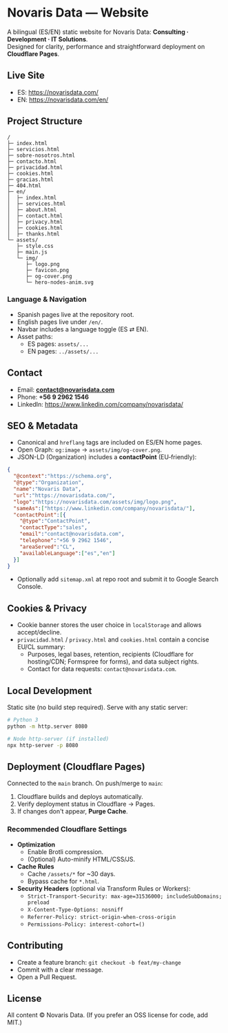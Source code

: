 # Novaris Data — Website

A bilingual (ES/EN) static website for Novaris Data: **Consulting · Development · IT Solutions**.  
Designed for clarity, performance and straightforward deployment on **Cloudflare Pages**.

## Live Site

- ES: https://novarisdata.com/
- EN: https://novarisdata.com/en/

## Project Structure

```
/
├─ index.html
├─ servicios.html
├─ sobre-nosotros.html
├─ contacto.html
├─ privacidad.html
├─ cookies.html
├─ gracias.html
├─ 404.html
├─ en/
│  ├─ index.html
│  ├─ services.html
│  ├─ about.html
│  ├─ contact.html
│  ├─ privacy.html
│  ├─ cookies.html
│  ├─ thanks.html
└─ assets/
   ├─ style.css
   ├─ main.js
   └─ img/
      ├─ logo.png
      ├─ favicon.png
      ├─ og-cover.png
      └─ hero-nodes-anim.svg
```

### Language & Navigation
- Spanish pages live at the repository root.
- English pages live under `/en/`.
- Navbar includes a language toggle (ES ⇄ EN).
- Asset paths:
  - ES pages: `assets/...`
  - EN pages: `../assets/...`

## Contact

- Email: **contact@novarisdata.com**
- Phone: **+56 9 2962 1546**
- LinkedIn: https://www.linkedin.com/company/novarisdata/

## SEO & Metadata

- Canonical and `hreflang` tags are included on ES/EN home pages.
- Open Graph: `og:image` → `assets/img/og-cover.png`.
- JSON-LD (Organization) includes a **contactPoint** (EU‑friendly):

```json
{
  "@context":"https://schema.org",
  "@type":"Organization",
  "name":"Novaris Data",
  "url":"https://novarisdata.com/",
  "logo":"https://novarisdata.com/assets/img/logo.png",
  "sameAs":["https://www.linkedin.com/company/novarisdata/"],
  "contactPoint":[{
    "@type":"ContactPoint",
    "contactType":"sales",
    "email":"contact@novarisdata.com",
    "telephone":"+56 9 2962 1546",
    "areaServed":"CL",
    "availableLanguage":["es","en"]
  }]
}
```

- Optionally add `sitemap.xml` at repo root and submit it to Google Search Console.

## Cookies & Privacy

- Cookie banner stores the user choice in `localStorage` and allows accept/decline.
- `privacidad.html` / `privacy.html` and `cookies.html` contain a concise EU/CL summary:
  - Purposes, legal bases, retention, recipients (Cloudflare for hosting/CDN; Formspree for forms), and data subject rights.
  - Contact for data requests: `contact@novarisdata.com`.

## Local Development

Static site (no build step required). Serve with any static server:

```bash
# Python 3
python -m http.server 8080

# Node http-server (if installed)
npx http-server -p 8080
```

## Deployment (Cloudflare Pages)

Connected to the `main` branch. On push/merge to `main`:
1. Cloudflare builds and deploys automatically.
2. Verify deployment status in Cloudflare → Pages.
3. If changes don't appear, **Purge Cache**.

### Recommended Cloudflare Settings

- **Optimization**
  - Enable Brotli compression.
  - (Optional) Auto-minify HTML/CSS/JS.
- **Cache Rules**
  - Cache `/assets/*` for ~30 days.
  - Bypass cache for `*.html`.
- **Security Headers** (optional via Transform Rules or Workers):
  - `Strict-Transport-Security: max-age=31536000; includeSubDomains; preload`
  - `X-Content-Type-Options: nosniff`
  - `Referrer-Policy: strict-origin-when-cross-origin`
  - `Permissions-Policy: interest-cohort=()`

## Contributing

- Create a feature branch: `git checkout -b feat/my-change`
- Commit with a clear message.
- Open a Pull Request.

## License

All content © Novaris Data. (If you prefer an OSS license for code, add MIT.)
